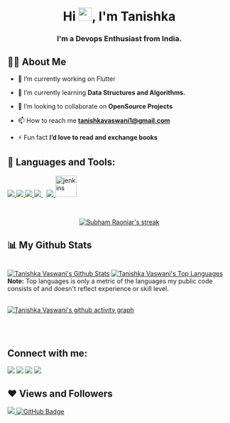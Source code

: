 <h1 align="center">Hi <img src="https://raw.githubusercontent.com/MartinHeinz/MartinHeinz/master/wave.gif" width="30px">, I'm Tanishka</h1>
<h3 align="center">I'm a Devops Enthusiast from India.</h3>


## 🙋‍♂️ About Me

- 🔭 I’m currently working on Flutter

- 🌱 I’m currently learning **Data Structures and Algorithms.**

- 👯 I’m looking to collaborate on **OpenSource Projects**

- 📫 How to reach me **tanishkavaswani1@gmail.com**

- ⚡ Fun fact **I’d love to read and exchange books**

## 🚀 Languages and Tools:

<p align="left">
    <a href="https://www.java.com" target="_blank"> <img src="https://img.icons8.com/color/48/000000/java-coffee-cup-logo.png"/> </a>
    <a href="https://www.w3.org/html/" target="_blank"> <img src="https://img.icons8.com/color/48/000000/html-5.png"/> </a>
    <a href="https://www.w3schools.com/css/" target="_blank"> <img src="https://img.icons8.com/color/48/000000/css3.png"/> </a>
    <a style="padding-right:8px;" href="https://www.mysql.com/" target="_blank"> <img src="https://img.icons8.com/fluent/50/000000/mysql-logo.png"/> </a>  
    <a href="https://git-scm.com/" target="_blank"> <img src="https://img.icons8.com/color/48/000000/git.png"/> </a>
    <a href="https://www.jenkins.io" target="_blank"> <img src="https://www.vectorlogo.zone/logos/jenkins/jenkins-icon.svg" alt="jenkins" width="48" height="48"/> </a>
    </p>

<!-- [![React Badge](https://img.shields.io/badge/-React-61DBFB?style=for-the-badge&labelColor=black&logo=react&logoColor=61DBFB)](#)  [![Javascript Badge](https://img.shields.io/badge/-Javascript-F0DB4F?style=for-the-badge&labelColor=black&logo=javascript&logoColor=F0DB4F)](#) [![Typescript Badge](https://img.shields.io/badge/-Typescript-007acc?style=for-the-badge&labelColor=black&logo=typescript&logoColor=007acc)](#) [![Nodejs Badge](https://img.shields.io/badge/-Nodejs-3C873A?style=for-the-badge&labelColor=black&logo=node.js&logoColor=3C873A)](#) [![GraphQL Badge](https://img.shields.io/badge/-GraphQl-e535ab?style=for-the-badge&labelColor=black&logo=node.js&logoColor=e535ab)](#) -->
<br/>

<p align="center">
    <a href="https://github.com/SubhamRaoniar28/github-readme-streak-stats">
        <img title="🔥 Get streak stats for your profile at git.io/streak-stats" alt="Subham Raoniar's streak" src="https://github-readme-streak-stats.herokuapp.com/?user=SubhamRaoniar28&theme=black-ice&hide_border=true&stroke=0000&background=060A0CD0"/>
    </a>
</p>

## 📊 My Github Stats

  <br/>
    <a href="https://github.com/Tani21/github-readme-stats"><img alt="Tanishka Vaswani's Github Stats" src="https://github-readme-stats.vercel.app/api?username=Tani21&show_icons=true&count_private=true&theme=react&hide_border=true&bg_color=0D1117" /></a>
  <a href="https://github.com/Tani21/github-readme-stats"><img alt="Tanishka Vaswani's Top Languages" src="https://github-readme-stats.vercel.app/api/top-langs/?username=Tani21&langs_count=8&count_private=true&layout=compact&theme=react&hide_border=true&bg_color=0D1117" /></a>
  <br/>
  <b>Note:</b> Top languages is only a metric of the languages my public code consists of and doesn't reflect experience or skill level.


<br/>
<br/>

[![Tanishka Vaswani's github activity graph](https://activity-graph.herokuapp.com/graph?username=Tani21&theme=dracula)](https://github.com/Tani21/github-readme-activity-graph)

<br/>
<br/>

## Connect with me:
<p align="left">

<a href = "https://www.linkedin.com/in/tanishka-vaswani-8b2b40184/"><img src="https://img.icons8.com/fluent/48/000000/linkedin.png"/></a>
<a href = "https://twitter.com/TanishkaVaswani"><img src="https://img.icons8.com/fluent/48/000000/twitter.png"/></a>
<a href = "https://www.instagram.com/_taanniisshhkaaa_/"><img src="https://img.icons8.com/fluent/48/000000/instagram-new.png"/></a>
<a href = "https://www.youtube.com/channel/UCSwmoUcj4ZFKIRgbvqYoYyQ"><img src="https://img.icons8.com/color/48/000000/youtube-play.png"/></a>

</p>

## ❤ Views and Followers
<a href="https://github.com/Meghna-DAS/github-profile-views-counter">
    <img src="https://komarev.com/ghpvc/?username=Tani21">
</a>
<a href="https://github.com/Tani21?tab=followers"><img src="https://img.shields.io/github/followers/Tani21?label=Followers&style=social" alt="GitHub Badge"></a>

